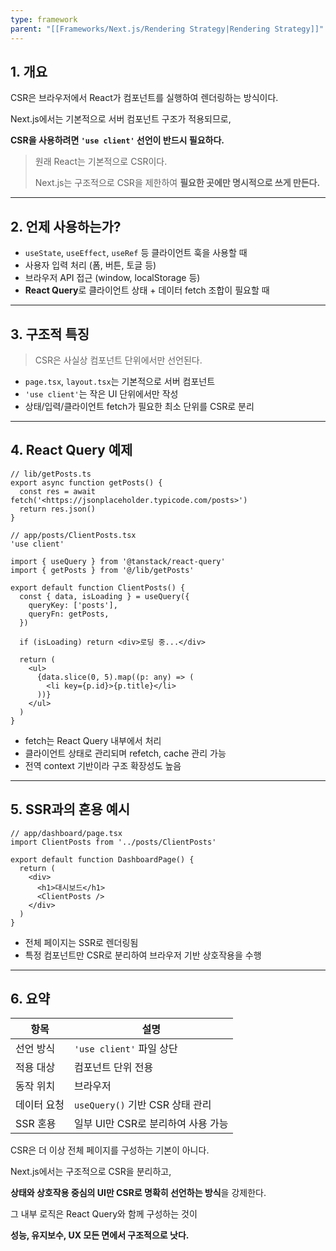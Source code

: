 ```yaml
---
type: framework
parent: "[[Frameworks/Next.js/Rendering Strategy|Rendering Strategy]]"
---
```

## 1. 개요

CSR은 브라우저에서 React가 컴포넌트를 실행하여 렌더링하는 방식이다.

Next.js에서는 기본적으로 서버 컴포넌트 구조가 적용되므로,

**CSR을 사용하려면 `'use client'` 선언이 반드시 필요하다.**

> 원래 React는 기본적으로 CSR이다.
> 
> Next.js는 구조적으로 CSR을 제한하여 **필요한 곳에만 명시적으로 쓰게 만든다.**

---

## 2. 언제 사용하는가?

- `useState`, `useEffect`, `useRef` 등 클라이언트 훅을 사용할 때
- 사용자 입력 처리 (폼, 버튼, 토글 등)
- 브라우저 API 접근 (window, localStorage 등)
- **React Query**로 클라이언트 상태 + 데이터 fetch 조합이 필요할 때

---

## 3. 구조적 특징

> CSR은 사실상 컴포넌트 단위에서만 선언된다.

- `page.tsx`, `layout.tsx`는 기본적으로 서버 컴포넌트
- `'use client'`는 작은 UI 단위에서만 작성
- 상태/입력/클라이언트 fetch가 필요한 최소 단위를 CSR로 분리

---

## 4. React Query 예제

```tsx
// lib/getPosts.ts
export async function getPosts() {
  const res = await fetch('<https://jsonplaceholder.typicode.com/posts>')
  return res.json()
}

```

```tsx
// app/posts/ClientPosts.tsx
'use client'

import { useQuery } from '@tanstack/react-query'
import { getPosts } from '@/lib/getPosts'

export default function ClientPosts() {
  const { data, isLoading } = useQuery({
    queryKey: ['posts'],
    queryFn: getPosts,
  })

  if (isLoading) return <div>로딩 중...</div>

  return (
    <ul>
      {data.slice(0, 5).map((p: any) => (
        <li key={p.id}>{p.title}</li>
      ))}
    </ul>
  )
}

```

- fetch는 React Query 내부에서 처리
- 클라이언트 상태로 관리되며 refetch, cache 관리 가능
- 전역 context 기반이라 구조 확장성도 높음

---

## 5. SSR과의 혼용 예시

```tsx
// app/dashboard/page.tsx
import ClientPosts from '../posts/ClientPosts'

export default function DashboardPage() {
  return (
    <div>
      <h1>대시보드</h1>
      <ClientPosts />
    </div>
  )
}

```

- 전체 페이지는 SSR로 렌더링됨
- 특정 컴포넌트만 CSR로 분리하여 브라우저 기반 상호작용을 수행

---

## 6. 요약

|항목|설명|
|---|---|
|선언 방식|`'use client'` 파일 상단|
|적용 대상|컴포넌트 단위 전용|
|동작 위치|브라우저|
|데이터 요청|`useQuery()` 기반 CSR 상태 관리|
|SSR 혼용|일부 UI만 CSR로 분리하여 사용 가능|

CSR은 더 이상 전체 페이지를 구성하는 기본이 아니다.

Next.js에서는 구조적으로 CSR을 분리하고,

**상태와 상호작용 중심의 UI만 CSR로 명확히 선언하는 방식**을 강제한다.

그 내부 로직은 React Query와 함께 구성하는 것이

**성능, 유지보수, UX 모든 면에서 구조적으로 낫다.**